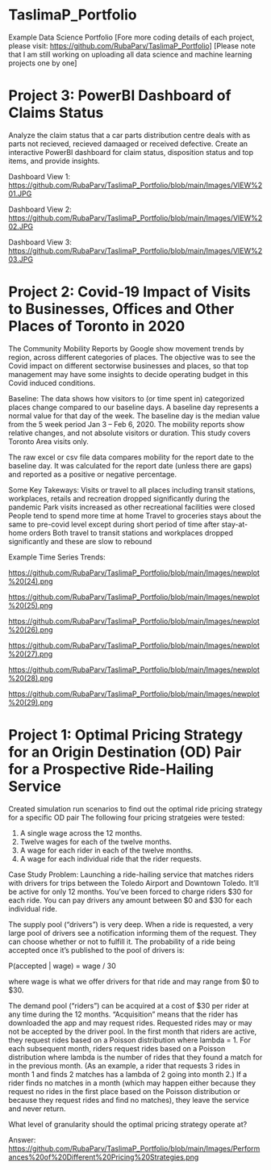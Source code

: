 # TaslimaP_Portfolio
Example Data Science Portfolio
[Fore more coding details of each project, please visit: https://github.com/RubaParv/TaslimaP_Portfolio]
[Please note that I am still working on uploading all data science and machine learning projects one by one]

# Project 3: PowerBI Dashboard of Claims Status 

Analyze the claim status that a car parts distribution centre deals with as parts not recieved, recieved damaaged or received defective.
Create an interactive PowerBI dashboard for claim status, disposition status and top items, and provide insights.

Dashboard View 1: https://github.com/RubaParv/TaslimaP_Portfolio/blob/main/Images/VIEW%201.JPG

Dashboard View 2: https://github.com/RubaParv/TaslimaP_Portfolio/blob/main/Images/VIEW%202.JPG

Dashboard View 3: https://github.com/RubaParv/TaslimaP_Portfolio/blob/main/Images/VIEW%203.JPG




# Project 2: Covid-19 Impact of Visits to Businesses, Offices and Other Places of  Toronto in 2020

The Community Mobility Reports by Google show movement trends by region, across different categories of places.
The objective was to see the Covid impact on different sectorwise businesses and places, 
so that top management may have some insights to decide operating budget in this Covid induced conditions.

Baseline: The data shows how visitors to (or time spent in) categorized places change compared to our baseline days. 
A baseline day represents a normal value for that day of the week. 
The baseline day is the median value from the 5 week period Jan 3 – Feb 6, 2020.
The mobility reports show relative changes, and not absolute visitors or duration.
This study covers Toronto Area visits only.


The raw excel or csv file data compares mobility for the report date to the baseline day. 
It was calculated for the report date (unless there are gaps) and reported as a positive or negative percentage.

Some Key Takeways:
Visits or travel to all places including transit stations, workplaces, retails and recreation dropped significantly during the pandemic
Park visits increased as other recreational facilities were closed
People tend to spend more time at home 
Travel to groceries stays about the same to pre-covid level except during short period of time after stay-at-home orders 
Both travel to transit stations and workplaces dropped significantly and these are slow to rebound 

Example Time Series Trends:

https://github.com/RubaParv/TaslimaP_Portfolio/blob/main/Images/newplot%20(24).png

https://github.com/RubaParv/TaslimaP_Portfolio/blob/main/Images/newplot%20(25).png

https://github.com/RubaParv/TaslimaP_Portfolio/blob/main/Images/newplot%20(26).png

https://github.com/RubaParv/TaslimaP_Portfolio/blob/main/Images/newplot%20(27).png

https://github.com/RubaParv/TaslimaP_Portfolio/blob/main/Images/newplot%20(28).png

https://github.com/RubaParv/TaslimaP_Portfolio/blob/main/Images/newplot%20(29).png





# Project 1: Optimal Pricing Strategy for an Origin Destination (OD) Pair for a Prospective Ride-Hailing Service

Created simulation run scenarios to find out the optimal ride pricing strategy for a specific OD pair
The following four pricing stratgeies were tested:
1.	A single wage across the 12 months.
2.	Twelve wages for each of the twelve months.
3.	A wage for each rider in each of the twelve months.
4.	A wage for each individual ride that the rider requests.

Case Study Problem: 
Launching a ride-hailing service that matches riders with drivers for trips between the Toledo Airport and Downtown Toledo. It’ll be active for only 12 months. You’ve been forced to charge riders $30 for each ride. You can pay drivers any amount between $0 and $30 for each individual ride.

The supply pool (“drivers”) is very deep. When a ride is requested, a very large pool of drivers see a notification informing them of the request. They can choose whether or not to fulfill it. The probability of a ride being accepted once it’s published to the pool of drivers is:

P(accepted | wage) = wage / 30

where wage is what we offer drivers for that ride and may range from $0 to $30.

The demand pool (“riders”) can be acquired at a cost of $30 per rider at any time during the 12 months. “Acquisition” means that the rider has downloaded the app and may request rides. Requested rides may or may not be accepted by the driver pool. In the first month that riders are active, they request rides based on a Poisson distribution where lambda = 1. For each subsequent month, riders request rides based on a Poisson distribution where lambda is the number of rides that they found a match for in the previous month. (As an example, a rider that requests 3 rides in month 1 and finds 2 matches has a lambda of 2 going into month 2.) If a rider finds no matches in a month (which may happen either because they request no rides in the first place based on the Poisson distribution or because they request rides and find no matches), they leave the service and never return.

What level of granularity should the optimal pricing strategy operate at?

Answer:
https://github.com/RubaParv/TaslimaP_Portfolio/blob/main/Images/Performances%20of%20Different%20Pricing%20Strategies.png

